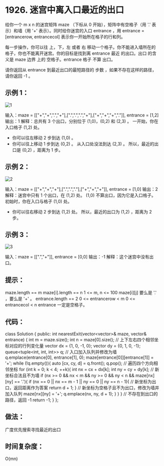 # 1926. 迷宫中离入口最近的出口
给你一个 m x n 的迷宫矩阵 maze （下标从 0 开始），矩阵中有空格子（用 '.' 表示）和墙（用 '+' 表示）。同时给你迷宫的入口 entrance ，用 entrance = [entrancerow, entrancecol] 表示你一开始所在格子的行和列。

每一步操作，你可以往 上，下，左 或者 右 移动一个格子。你不能进入墙所在的格子，你也不能离开迷宫。你的目标是找到离 entrance 最近 的出口。出口 的含义是 maze 边界 上的 空格子。entrance 格子 不算 出口。

请你返回从 entrance 到最近出口的最短路径的 步数 ，如果不存在这样的路径，请你返回 -1 。

 

## 示例 1：
![1](https://assets.leetcode.com/uploads/2021/06/04/nearest1-grid.jpg)

输入：maze = [["+","+",".","+"],[".",".",".","+"],["+","+","+","."]], entrance = [1,2]
输出：1
解释：总共有 3 个出口，分别位于 (1,0)，(0,2) 和 (2,3) 。
一开始，你在入口格子 (1,2) 处。
- 你可以往左移动 2 步到达 (1,0) 。
- 你可以往上移动 1 步到达 (0,2) 。
从入口处没法到达 (2,3) 。
所以，最近的出口是 (0,2) ，距离为 1 步。
## 示例 2：
![2](https://assets.leetcode.com/uploads/2021/06/04/nearesr2-grid.jpg)

输入：maze = [["+","+","+"],[".",".","."],["+","+","+"]], entrance = [1,0]
输出：2
解释：迷宫中只有 1 个出口，在 (1,2) 处。
(1,0) 不算出口，因为它是入口格子。
初始时，你在入口与格子 (1,0) 处。
- 你可以往右移动 2 步到达 (1,2) 处。
所以，最近的出口为 (1,2) ，距离为 2 步。
## 示例 3：
![3](https://assets.leetcode.com/uploads/2021/06/04/nearest3-grid.jpg)

输入：maze = [[".","+"]], entrance = [0,0]
输出：-1
解释：这个迷宫中没有出口。

## 提示：

maze.length == m
maze[i].length == n
1 <= m, n <= 100
maze[i][j] 要么是 '.' ，要么是 '+' 。
entrance.length == 2
0 <= entrancerow < m
0 <= entrancecol < n
entrance 一定是空格子。

## 代码：
class Solution {
public:
    int nearestExit(vector<vector<char>>& maze, vector<int>& entrance) {
        int m = maze.size();
        int n = maze[0].size();
        // 上下左右四个相邻坐标对应的行列变化量
        vector<int> dx = {1, 0, -1, 0};
        vector<int> dy = {0, 1, 0, -1};
        queue<tuple<int, int, int>> q;
        // 入口加入队列并修改为墙
        q.emplace(entrance[0], entrance[1], 0);
        maze[entrance[0]][entrance[1]] = '+';
        while (!q.empty()){
            auto [cx, cy, d] = q.front();
            q.pop();
            // 遍历四个方向相邻坐标
            for (int k = 0; k < 4; ++k){
                int nx = cx + dx[k];
                int ny = cy + dy[k];
                // 新坐标合法且不为墙
                if (nx >= 0 && nx < m && ny >= 0 && ny < n && maze[nx][ny] == '.'){
                    if (nx == 0 || nx == m - 1 || ny == 0 || ny == n - 1){
                        // 新坐标为出口，返回距离作为答案
                        return d + 1;
                    }
                    // 新坐标为空格子且不为出口，修改为墙并加入队列
                    maze[nx][ny] = '+';
                    q.emplace(nx, ny, d + 1);
                }
            }
        }
        // 不存在到出口的路径，返回 -1
        return -1;
    }
};


## 做法：
广度优先搜索寻找最近的出口

## 时间复杂度：
O(mn)
